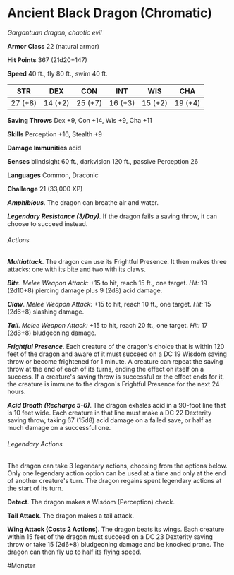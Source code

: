# Ancient Black Dragon (Chromatic)

*Gargantuan dragon, chaotic evil*

**Armor Class** 22 (natural armor)

**Hit Points** 367 (21d20+147)

**Speed** 40 ft., fly 80 ft., swim 40 ft.

| STR     | DEX     | CON     | INT     | WIS     | CHA     |
|---------|---------|---------|---------|---------|---------|
| 27 (+8) | 14 (+2) | 25 (+7) | 16 (+3) | 15 (+2) | 19 (+4) |

**Saving Throws** Dex +9, Con +14, Wis +9, Cha +11

**Skills** Perception +16, Stealth +9

**Damage Immunities** acid

**Senses** blindsight 60 ft., darkvision 120 ft., passive Perception 26

**Languages** Common, Draconic

**Challenge** 21 (33,000 XP)

***Amphibious***. The dragon can breathe air and water.

***Legendary Resistance (3/Day)***. If the dragon fails a saving throw, it can choose to succeed instead.

###### Actions

***Multiattack***. The dragon can use its Frightful Presence. It then makes three attacks: one with its bite and two with its claws.

***Bite***. *Melee Weapon Attack:* +15 to hit, reach 15 ft., one target. *Hit:* 19 (2d10+8) piercing damage plus 9 (2d8) acid damage.

***Claw***. *Melee Weapon Attack:* +15 to hit, reach 10 ft., one target. *Hit:* 15 (2d6+8) slashing damage.

***Tail***. *Melee Weapon Attack:* +15 to hit, reach 20 ft., one target. *Hit:* 17 (2d8+8) bludgeoning damage.

***Frightful Presence***. Each creature of the dragon's choice that is within 120 feet of the dragon and aware of it must succeed on a DC 19 Wisdom saving throw or become frightened for 1 minute. A creature can repeat the saving throw at the end of each of its turns, ending the effect on itself on a success. If a creature's saving throw is successful or the effect ends for it, the creature is immune to the dragon's Frightful Presence for the next 24 hours.

***Acid Breath (Recharge 5-6)***. The dragon exhales acid in a 90-foot line that is 10 feet wide. Each creature in that line must make a DC 22 Dexterity saving throw, taking 67 (15d8) acid damage on a failed save, or half as much damage on a successful one.

###### Legendary Actions

The dragon can take 3 legendary actions, choosing from the options below. Only one legendary action option can be used at a time and only at the end of another creature's turn. The dragon regains spent legendary actions at the start of its turn.

**Detect**. The dragon makes a Wisdom (Perception) check.

**Tail Attack**. The dragon makes a tail attack.

**Wing Attack (Costs 2 Actions)**. The dragon beats its wings. Each creature within 15 feet of the dragon must succeed on a DC 23 Dexterity saving throw or take 15 (2d6+8) bludgeoning damage and be knocked prone. The dragon can then fly up to half its flying speed.

#Monster
